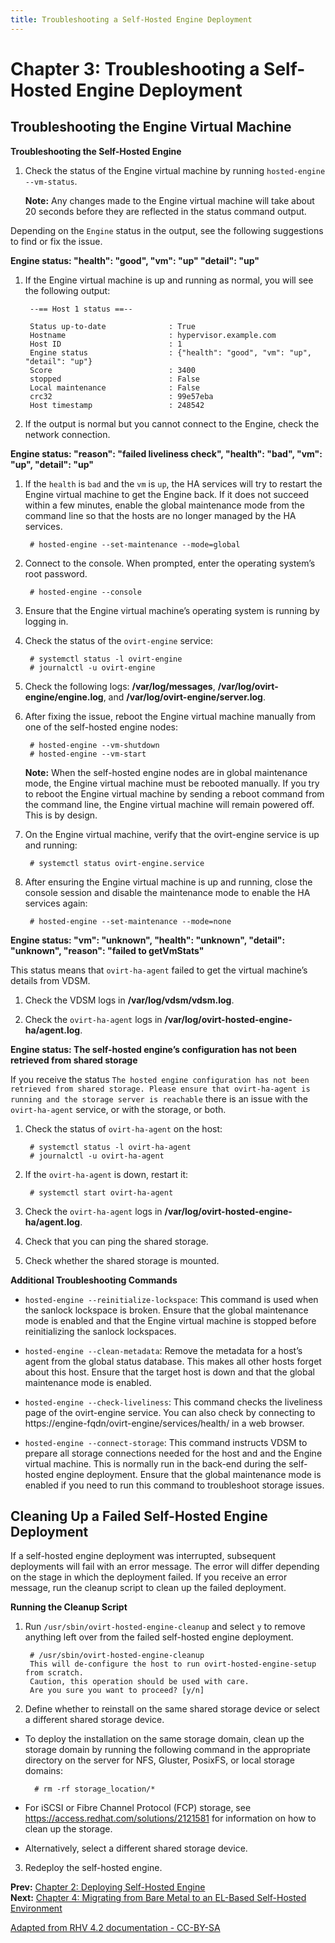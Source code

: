 ```yaml
---
title: Troubleshooting a Self-Hosted Engine Deployment
---
```


# Chapter 3: Troubleshooting a Self-Hosted Engine Deployment

## Troubleshooting the Engine Virtual Machine

**Troubleshooting the Self-Hosted Engine**

1. Check the status of the Engine virtual machine by running `hosted-engine --vm-status`.

    **Note:** Any changes made to the Engine virtual machine will take about 20 seconds before they are reflected in the status command output.

Depending on the `Engine` status in the output, see the following suggestions to find or fix the issue.

**Engine status: "health": "good", "vm": "up" "detail": "up"**

1. If the Engine virtual machine is up and running as normal, you will see the following output:

        --== Host 1 status ==--

        Status up-to-date              : True
        Hostname                       : hypervisor.example.com
        Host ID                        : 1
        Engine status                  : {"health": "good", "vm": "up", "detail": "up"}
        Score                          : 3400
        stopped                        : False
        Local maintenance              : False
        crc32                          : 99e57eba
        Host timestamp                 : 248542

2. If the output is normal but you cannot connect to the Engine, check the network connection.

**Engine status: "reason": "failed liveliness check", "health": "bad", "vm": "up", "detail": "up"**

1. If the `health` is `bad` and the `vm` is `up`, the HA services will try to restart the Engine virtual machine to get the Engine back. If it does not succeed within a few minutes, enable the global maintenance mode from the command line so that the hosts are no longer managed by the HA services.

        # hosted-engine --set-maintenance --mode=global

2. Connect to the console. When prompted, enter the operating system’s root password.

        # hosted-engine --console

3. Ensure that the Engine virtual machine’s operating system is running by logging in.

4. Check the status of the `ovirt-engine` service:

        # systemctl status -l ovirt-engine
        # journalctl -u ovirt-engine

5. Check the following logs: **/var/log/messages**, **/var/log/ovirt-engine/engine.log**, and **/var/log/ovirt-engine/server.log**.

6. After fixing the issue, reboot the Engine virtual machine manually from one of the self-hosted engine nodes:

        # hosted-engine --vm-shutdown
        # hosted-engine --vm-start

    **Note:** When the self-hosted engine nodes are in global maintenance mode, the Engine virtual machine must be rebooted manually. If you try to reboot the Engine virtual machine by sending a reboot command from the command line, the Engine virtual machine will remain powered off. This is by design.

7. On the Engine virtual machine, verify that the ovirt-engine service is up and running:

        # systemctl status ovirt-engine.service

8. After ensuring the Engine virtual machine is up and running, close the console session and disable the maintenance mode to enable the HA services again:

        # hosted-engine --set-maintenance --mode=none

**Engine status: "vm": "unknown", "health": "unknown", "detail": "unknown", "reason": "failed to getVmStats"**

This status means that `ovirt-ha-agent` failed to get the virtual machine’s details from VDSM.

1. Check the VDSM logs in **/var/log/vdsm/vdsm.log**.

2. Check the `ovirt-ha-agent` logs in **/var/log/ovirt-hosted-engine-ha/agent.log**.

**Engine status: The self-hosted engine’s configuration has not been retrieved from shared storage**

If you receive the status `The hosted engine configuration has not been retrieved from shared storage. Please ensure that ovirt-ha-agent is running and the storage server is reachable` there is an issue with the `ovirt-ha-agent` service, or with the storage, or both.

1. Check the status of `ovirt-ha-agent` on the host:

        # systemctl status -l ovirt-ha-agent
        # journalctl -u ovirt-ha-agent

2. If the `ovirt-ha-agent` is down, restart it:

        # systemctl start ovirt-ha-agent

3. Check the `ovirt-ha-agent` logs in **/var/log/ovirt-hosted-engine-ha/agent.log**.

4. Check that you can ping the shared storage.

5. Check whether the shared storage is mounted.

**Additional Troubleshooting Commands**

* `hosted-engine --reinitialize-lockspace`: This command is used when the sanlock lockspace is broken. Ensure that the global maintenance mode is enabled and that the Engine virtual machine is stopped before reinitializing the sanlock lockspaces.

* `hosted-engine --clean-metadata`: Remove the metadata for a host’s agent from the global status database. This makes all other hosts forget about this host. Ensure that the target host is down and that the global maintenance mode is enabled.

* `hosted-engine --check-liveliness`: This command checks the liveliness page of the ovirt-engine service. You can also check by connecting to https://engine-fqdn/ovirt-engine/services/health/ in a web browser.

* `hosted-engine --connect-storage`: This command instructs VDSM to prepare all storage connections needed for the host and and the Engine virtual machine. This is normally run in the back-end during the self-hosted engine deployment. Ensure that the global maintenance mode is enabled if you need to run this command to troubleshoot storage issues.

## Cleaning Up a Failed Self-Hosted Engine Deployment

If a self-hosted engine deployment was interrupted, subsequent deployments will fail with an error message. The error will differ depending on the stage in which the deployment failed. If you receive an error message, run the cleanup script to clean up the failed deployment.

**Running the Cleanup Script**

1. Run `/usr/sbin/ovirt-hosted-engine-cleanup` and select `y` to remove anything left over from the failed self-hosted engine deployment.

        # /usr/sbin/ovirt-hosted-engine-cleanup
        This will de-configure the host to run ovirt-hosted-engine-setup from scratch.
        Caution, this operation should be used with care.
        Are you sure you want to proceed? [y/n]

2. Define whether to reinstall on the same shared storage device or select a different shared storage device.

  * To deploy the installation on the same storage domain, clean up the storage domain by running the following command in the appropriate directory on the server for NFS, Gluster, PosixFS, or local storage domains:

          # rm -rf storage_location/*

  * For iSCSI or Fibre Channel Protocol (FCP) storage, see https://access.redhat.com/solutions/2121581 for information on how to clean up the storage.

  * Alternatively, select a different shared storage device.

3. Redeploy the self-hosted engine.

**Prev:** [Chapter 2: Deploying Self-Hosted Engine](chap-Deploying_Self-Hosted_Engine) <br>
**Next:** [Chapter 4: Migrating from Bare Metal to an EL-Based Self-Hosted Environment](chap-Migrating_from_Bare_Metal_to_an_EL-Based_Self-Hosted_Environment)

[Adapted from RHV 4.2 documentation - CC-BY-SA](https://access.redhat.com/documentation/en-us/red_hat_virtualization/4.2/html/self-hosted_engine_guide/troubleshooting)
